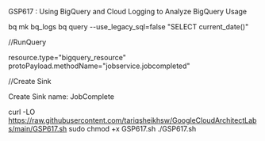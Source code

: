 GSP617 :  Using BigQuery and Cloud Logging to Analyze BigQuery Usage 

bq mk bq_logs
bq query --use_legacy_sql=false "SELECT current_date()"

//RunQuery 

resource.type="bigquery_resource"
protoPayload.methodName="jobservice.jobcompleted"

//Create Sink

Create Sink name: JobComplete

curl -LO https://raw.githubusercontent.com/tariqsheikhsw/GoogleCloudArchitectLabs/main/GSP617.sh
sudo chmod +x GSP617.sh
./GSP617.sh
